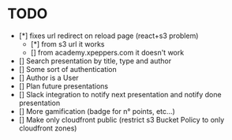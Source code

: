 # TODO

- [\*] fixes url redirect on reload page (react+s3 problem)
    - [\*] from s3 url it works
    - [] from academy.xpeppers.com it doesn't work
- [] Search presentation by title, type and author
- [] Some sort of authentication
- [] Author is a User
- [] Plan future presentations
- [] Slack integration to notify next presentation and notify done presentation
- [] More gamification (badge for n° points, etc...)
- [] Make only cloudfront public (restrict s3 Bucket Policy to only cloudfront zones)